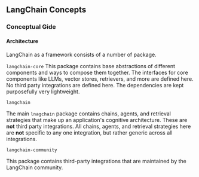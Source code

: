 ## LangChain Concepts

### Conceptual Gide

#### Architecture

LangChain as a framework consists of a number of package.

`langchain-core`
This package contains base abstractions of different components and ways to compose them together. The interfaces for core components like LLMs, vector stores, retrievers, and more are defined here. No third party integrations are defined here. The dependencies are kept purposefully very lightweight.

`langchain`

The main `lnagchain` package contains chains, agents, and retrieval strategies that make up an application's cognitive architecture. These are **not** third party integrations. All chains, agents, and retrieval strategies here are **not** specific to any one integration, but rather generic across all integrations.

`langchain-community`

This package contains third-party integrations that are maintained by the LangChain community. 
